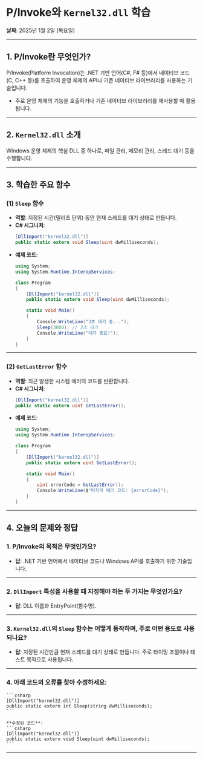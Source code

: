 # P/Invoke와 `Kernel32.dll` 학습
**날짜**: 2025년 1월 2일 (목요일)

---

## 1. P/Invoke란 무엇인가?
P/Invoke(Platform Invocation)는 .NET 기반 언어(C#, F# 등)에서 네이티브 코드(C, C++ 등)를 호출하여 운영 체제의 API나 기존 네이티브 라이브러리를 사용하는 기술입니다.  
- 주로 운영 체제의 기능을 호출하거나 기존 네이티브 라이브러리를 재사용할 때 활용됩니다.

---

## 2. `Kernel32.dll` 소개
Windows 운영 체제의 핵심 DLL 중 하나로, 파일 관리, 메모리 관리, 스레드 대기 등을 수행합니다.

---

## 3. 학습한 주요 함수

### (1) `Sleep` 함수
- **역할**: 지정된 시간(밀리초 단위) 동안 현재 스레드를 대기 상태로 만듭니다.
- **C# 시그니처**:
    ```csharp
    [DllImport("kernel32.dll")]
    public static extern void Sleep(uint dwMilliseconds);
    ```
- **예제 코드**:
    ```csharp
    using System;
    using System.Runtime.InteropServices;

    class Program
    {
        [DllImport("kernel32.dll")]
        public static extern void Sleep(uint dwMilliseconds);

        static void Main()
        {
            Console.WriteLine("3초 대기 중...");
            Sleep(3000); // 3초 대기
            Console.WriteLine("대기 종료!");
        }
    }
    ```

---

### (2) `GetLastError` 함수
- **역할**: 최근 발생한 시스템 에러의 코드를 반환합니다.
- **C# 시그니처**:
    ```csharp
    [DllImport("kernel32.dll")]
    public static extern uint GetLastError();
    ```
- **예제 코드**:
    ```csharp
    using System;
    using System.Runtime.InteropServices;

    class Program
    {
        [DllImport("kernel32.dll")]
        public static extern uint GetLastError();

        static void Main()
        {
            uint errorCode = GetLastError();
            Console.WriteLine($"마지막 에러 코드: {errorCode}");
        }
    }
    ```

---

## 4. 오늘의 문제와 정답

### 1. P/Invoke의 목적은 무엇인가요?
- **답**: .NET 기반 언어에서 네이티브 코드나 Windows API를 호출하기 위한 기술입니다.

---

### 2. `DllImport` 특성을 사용할 때 지정해야 하는 두 가지는 무엇인가요?
- **답**: DLL 이름과 EntryPoint(함수명).

---

### 3. `Kernel32.dll`의 `Sleep` 함수는 어떻게 동작하며, 주로 어떤 용도로 사용되나요?
- **답**: 지정된 시간만큼 현재 스레드를 대기 상태로 만듭니다. 주로 타이밍 조절이나 테스트 목적으로 사용됩니다.

---

### 4. 아래 코드의 오류를 찾아 수정하세요:
    ```csharp
    [DllImport("kernel32.dll")]
    public static extern int Sleep(string dwMilliseconds);
    ```

    **수정된 코드**:
    ```csharp
    [DllImport("kernel32.dll")]
    public static extern void Sleep(uint dwMilliseconds);
    ```

---
